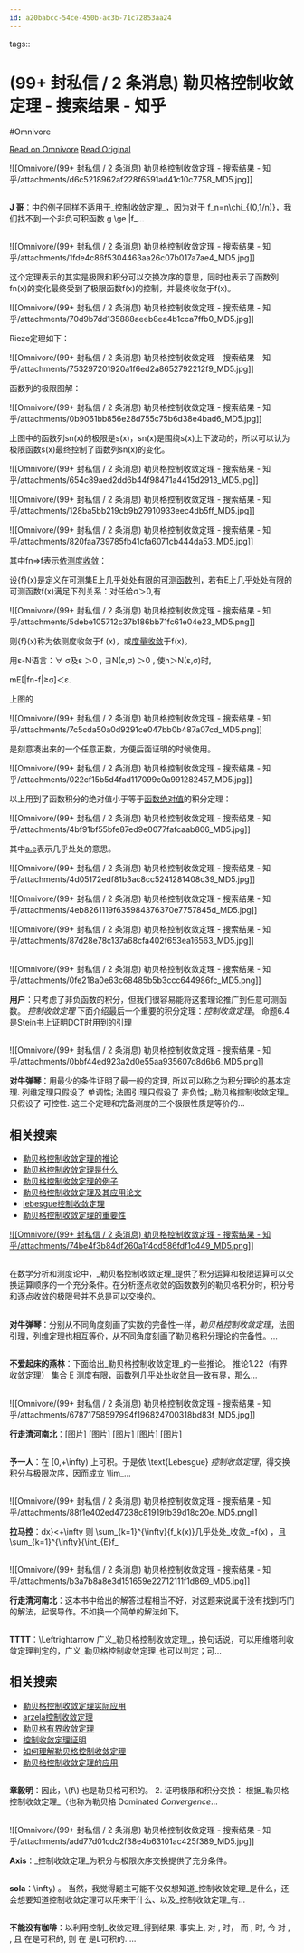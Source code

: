 ```yaml
---
id: a20babcc-54ce-450b-ac3b-71c72853aa24
---
```



tags:: 

# (99+ 封私信 / 2 条消息) 勒贝格控制收敛定理 - 搜索结果 - 知乎
#Omnivore

[Read on Omnivore](https://omnivore.app/me/99-2-191cb9b8c82)
[Read Original](https://www.zhihu.com/search?q=%25E5%258B%2592%25E8%25B4%259D%25E6%25A0%25BC%25E6%258E%25A7%25E5%2588%25B6%25E6%2594%25B6%25E6%2595%259B%25E5%25AE%259A%25E7%2590%2586&type=content)

![[Omnivore/(99+ 封私信 / 2 条消息) 勒贝格控制收敛定理 - 搜索结果 - 知乎/attachments/d6c5218962af228f6591ad41c10c7758_MD5.jpg]]

## 

**J 哥**：中的例子同样不适用于_控制收敛定理_，因为对于 f\_n=n\\chi\_{(0,1/n)}，我们找不到一个非负可积函数 g \\ge |f\_...

## 

![[Omnivore/(99+ 封私信 / 2 条消息) 勒贝格控制收敛定理 - 搜索结果 - 知乎/attachments/1fde4c86f5304463aa26c07b017a7ae4_MD5.jpg]]

这个定理表示的其实是极限和积分可以交换次序的意思，同时也表示了函数列fn(x)的变化最终受到了极限函数f(x)的控制，并最终收敛于f(x)。

![[Omnivore/(99+ 封私信 / 2 条消息) 勒贝格控制收敛定理 - 搜索结果 - 知乎/attachments/70d9b7dd135888aeeb8ea4b1cca7ffb0_MD5.jpg]]

Rieze定理如下：

![[Omnivore/(99+ 封私信 / 2 条消息) 勒贝格控制收敛定理 - 搜索结果 - 知乎/attachments/753297201920a1f6ed2a8652792212f9_MD5.jpg]]

函数列的极限图解：

![[Omnivore/(99+ 封私信 / 2 条消息) 勒贝格控制收敛定理 - 搜索结果 - 知乎/attachments/0b9061bb856e28d755c75b6d38e4bad6_MD5.jpg]]

上图中的函数列sn(x)的极限是s(x)，sn(x)是围绕s(x)上下波动的，所以可以认为极限函数s(x)最终控制了函数列sn(x)的变化。

![[Omnivore/(99+ 封私信 / 2 条消息) 勒贝格控制收敛定理 - 搜索结果 - 知乎/attachments/654c89aed2dd6b44f98471a4415d2913_MD5.jpg]]

![[Omnivore/(99+ 封私信 / 2 条消息) 勒贝格控制收敛定理 - 搜索结果 - 知乎/attachments/128ba5bb219cb9b27910933eec4db5ff_MD5.jpg]]

![[Omnivore/(99+ 封私信 / 2 条消息) 勒贝格控制收敛定理 - 搜索结果 - 知乎/attachments/820faa739785fb41cfa6071cb444da53_MD5.jpg]]

其中fn=>f表示[依测度收敛](https://zhida.zhihu.com/search?q=%E4%BE%9D%E6%B5%8B%E5%BA%A6%E6%94%B6%E6%95%9B&zhida%5Fsource=entity&is%5Fpreview=1)：

设{f}(x)是定义在可测集E上几乎处处有限的[可测函数列](https://zhida.zhihu.com/search?q=%E5%8F%AF%E6%B5%8B%E5%87%BD%E6%95%B0%E5%88%97&zhida%5Fsource=entity&is%5Fpreview=1)，若有E上几乎处处有限的可测函数f(x)满足下列关系：对任给σ＞0,有

![[Omnivore/(99+ 封私信 / 2 条消息) 勒贝格控制收敛定理 - 搜索结果 - 知乎/attachments/5debe105712c37b186bb71fc61e04e23_MD5.png]]

则{f}(x)称为依测度收敛于f (x)，或[度量收敛](https://zhida.zhihu.com/search?q=%E5%BA%A6%E9%87%8F%E6%94%B6%E6%95%9B&zhida%5Fsource=entity&is%5Fpreview=1)于f(x)。

用ε-N语言：∀ σ及ε ＞0 , ∃N(ε,σ) ＞0 , 使n＞N(ε,σ)时,

mE\[|fn-f|≥σ\]＜ε.

上图的

![[Omnivore/(99+ 封私信 / 2 条消息) 勒贝格控制收敛定理 - 搜索结果 - 知乎/attachments/7c5cda50a0d9291ce047bb0b487a07cd_MD5.png]]

是刻意凑出来的一个任意正数，方便后面证明的时候使用。

![[Omnivore/(99+ 封私信 / 2 条消息) 勒贝格控制收敛定理 - 搜索结果 - 知乎/attachments/022cf15b5d4fad117099c0a991282457_MD5.jpg]]

以上用到了函数积分的绝对值小于等于[函数绝对值](https://zhida.zhihu.com/search?q=%E5%87%BD%E6%95%B0%E7%BB%9D%E5%AF%B9%E5%80%BC&zhida%5Fsource=entity&is%5Fpreview=1)的积分定理：

![[Omnivore/(99+ 封私信 / 2 条消息) 勒贝格控制收敛定理 - 搜索结果 - 知乎/attachments/4bf91bf55bfe87ed9e0077fafcaab806_MD5.jpg]]

其中[a.e](https://zhida.zhihu.com/search?q=a.e&zhida%5Fsource=entity&is%5Fpreview=1)表示几乎处处的意思。

![[Omnivore/(99+ 封私信 / 2 条消息) 勒贝格控制收敛定理 - 搜索结果 - 知乎/attachments/4d05172edf81b3ac8cc5241281408c39_MD5.jpg]]

![[Omnivore/(99+ 封私信 / 2 条消息) 勒贝格控制收敛定理 - 搜索结果 - 知乎/attachments/4eb8261119f635984376370e7757845d_MD5.jpg]]

![[Omnivore/(99+ 封私信 / 2 条消息) 勒贝格控制收敛定理 - 搜索结果 - 知乎/attachments/87d28e78c137a68cfa402f653ea16563_MD5.jpg]]

## 

![[Omnivore/(99+ 封私信 / 2 条消息) 勒贝格控制收敛定理 - 搜索结果 - 知乎/attachments/0fe218a0e63c68485b5b3ccc644986fc_MD5.png]]

**用户**：只考虑了非负函数的积分，但我们很容易能将这套理论推广到任意可测函数。 _控制收敛定理_ 下面介绍最后一个重要的积分定理：_控制收敛定理_。 命题6.4是Stein书上证明DCT时用到的引理

## 

![[Omnivore/(99+ 封私信 / 2 条消息) 勒贝格控制收敛定理 - 搜索结果 - 知乎/attachments/0bbf44ed923a2d0e55aa935607d8d6b6_MD5.png]]

**对牛弹琴**：用最少的条件证明了最一般的定理, 所以可以称之为积分理论的基本定理. 列维定理只假设了 单调性; 法图引理只假设了 非负性; _勒贝格控制收敛定理_只假设了 可控性. 这三个定理和完备测度的三个极限性质是等价的...

## 相关搜索

* [勒贝格控制收敛定理的推论](https://www.zhihu.com/search?q=%E5%8B%92%E8%B4%9D%E6%A0%BC%E6%8E%A7%E5%88%B6%E6%94%B6%E6%95%9B%E5%AE%9A%E7%90%86%E7%9A%84%E6%8E%A8%E8%AE%BA&utm%5Fcontent=search%5Frelatedsearch&search%5Fsource=RelatedSearch)
* [勒贝格控制收敛定理是什么](https://www.zhihu.com/search?q=%E5%8B%92%E8%B4%9D%E6%A0%BC%E6%8E%A7%E5%88%B6%E6%94%B6%E6%95%9B%E5%AE%9A%E7%90%86%E6%98%AF%E4%BB%80%E4%B9%88&utm%5Fcontent=search%5Frelatedsearch&search%5Fsource=RelatedSearch)
* [勒贝格控制收敛定理的例子](https://www.zhihu.com/search?q=%E5%8B%92%E8%B4%9D%E6%A0%BC%E6%8E%A7%E5%88%B6%E6%94%B6%E6%95%9B%E5%AE%9A%E7%90%86%E7%9A%84%E4%BE%8B%E5%AD%90&utm%5Fcontent=search%5Frelatedsearch&search%5Fsource=RelatedSearch)
* [勒贝格控制收敛定理及其应用论文](https://www.zhihu.com/search?q=%E5%8B%92%E8%B4%9D%E6%A0%BC%E6%8E%A7%E5%88%B6%E6%94%B6%E6%95%9B%E5%AE%9A%E7%90%86%E5%8F%8A%E5%85%B6%E5%BA%94%E7%94%A8%E8%AE%BA%E6%96%87&utm%5Fcontent=search%5Frelatedsearch&search%5Fsource=RelatedSearch)
* [lebesgue控制收敛定理](https://www.zhihu.com/search?q=lebesgue%E6%8E%A7%E5%88%B6%E6%94%B6%E6%95%9B%E5%AE%9A%E7%90%86&utm%5Fcontent=search%5Frelatedsearch&search%5Fsource=RelatedSearch)
* [勒贝格控制收敛定理的重要性](https://www.zhihu.com/search?q=%E5%8B%92%E8%B4%9D%E6%A0%BC%E6%8E%A7%E5%88%B6%E6%94%B6%E6%95%9B%E5%AE%9A%E7%90%86%E7%9A%84%E9%87%8D%E8%A6%81%E6%80%A7&utm%5Fcontent=search%5Frelatedsearch&search%5Fsource=RelatedSearch)

[![[Omnivore/(99+ 封私信 / 2 条消息) 勒贝格控制收敛定理 - 搜索结果 - 知乎/attachments/74be4f3b84df260a1f4cd586fdf1c449_MD5.png]]](https://www.zhihu.com/topic/20412930)

## 

在数学分析和测度论中，_勒贝格控制收敛定理_提供了积分运算和极限运算可以交换运算顺序的一个充分条件。在分析逐点收敛的函数数列的勒贝格积分时，积分号和逐点收敛的极限号并不总是可以交换的。

## 

**对牛弹琴**：分别从不同角度刻画了实数的完备性一样，_勒贝格控制收敛定理_，法图引理，列维定理也相互等价，从不同角度刻画了勒贝格积分理论的完备性。...

## 

**不爱起床的燕林**：下面给出_勒贝格控制收敛定理_的一些推论。 推论1.22（有界收敛定理） 集合 E 测度有限，函数列几乎处处收敛且一致有界，那么...

## 

![[Omnivore/(99+ 封私信 / 2 条消息) 勒贝格控制收敛定理 - 搜索结果 - 知乎/attachments/67871758597994f196824700318bd83f_MD5.jpg]]

**行走清河南北**：\[图片\] \[图片\] \[图片\] \[图片\] \[图片\]

## 

**予一人**：在 \[0,+\\infty) 上可积。于是依 \\text{Lebesgue} _控制收敛定理_，得交换积分与极限次序，因而成立 \\lim\_...

## 

![[Omnivore/(99+ 封私信 / 2 条消息) 勒贝格控制收敛定理 - 搜索结果 - 知乎/attachments/88f1e402ed47238c81919fb39d18c20e_MD5.png]]

**拉马控**：dx}<+\\infty 则 \\sum\_{k=1}^{\\infty}{f\_k(x)}几乎处处_收敛_\=f(x) ，且 \\sum\_{k=1}^{\\infty}{\\int\_{E}f\_

## 

![[Omnivore/(99+ 封私信 / 2 条消息) 勒贝格控制收敛定理 - 搜索结果 - 知乎/attachments/b3a7b8a8e3d151659e22712111f1d869_MD5.jpg]]

**行走清河南北**：这本书中给出的解答过程相当不好，对这题来说属于没有找到巧门的解法，起误导作。不如换一个简单的解法如下。

## 

**TTTT**：\\Leftrightarrow 广义_勒贝格控制收敛定理_，换句话说，可以用维塔利收敛定理判定的，广义_勒贝格控制收敛定理_也可以判定；可...

## 相关搜索

* [勒贝格控制收敛定理实际应用](https://www.zhihu.com/search?q=%E5%8B%92%E8%B4%9D%E6%A0%BC%E6%8E%A7%E5%88%B6%E6%94%B6%E6%95%9B%E5%AE%9A%E7%90%86%E5%AE%9E%E9%99%85%E5%BA%94%E7%94%A8&utm%5Fcontent=search%5Frelatedsearch&search%5Fsource=RelatedSearch)
* [arzela控制收敛定理](https://www.zhihu.com/search?q=arzela%E6%8E%A7%E5%88%B6%E6%94%B6%E6%95%9B%E5%AE%9A%E7%90%86&utm%5Fcontent=search%5Frelatedsearch&search%5Fsource=RelatedSearch)
* [勒贝格有界收敛定理](https://www.zhihu.com/search?q=%E5%8B%92%E8%B4%9D%E6%A0%BC%E6%9C%89%E7%95%8C%E6%94%B6%E6%95%9B%E5%AE%9A%E7%90%86&utm%5Fcontent=search%5Frelatedsearch&search%5Fsource=RelatedSearch)
* [控制收敛定理证明](https://www.zhihu.com/search?q=%E6%8E%A7%E5%88%B6%E6%94%B6%E6%95%9B%E5%AE%9A%E7%90%86%E8%AF%81%E6%98%8E&utm%5Fcontent=search%5Frelatedsearch&search%5Fsource=RelatedSearch)
* [如何理解勒贝格控制收敛定理](https://www.zhihu.com/search?q=%E5%A6%82%E4%BD%95%E7%90%86%E8%A7%A3%E5%8B%92%E8%B4%9D%E6%A0%BC%E6%8E%A7%E5%88%B6%E6%94%B6%E6%95%9B%E5%AE%9A%E7%90%86&utm%5Fcontent=search%5Frelatedsearch&search%5Fsource=RelatedSearch)
* [勒贝格控制收敛定理的应用](https://www.zhihu.com/search?q=%E5%8B%92%E8%B4%9D%E6%A0%BC%E6%8E%A7%E5%88%B6%E6%94%B6%E6%95%9B%E5%AE%9A%E7%90%86%E7%9A%84%E5%BA%94%E7%94%A8&utm%5Fcontent=search%5Frelatedsearch&search%5Fsource=RelatedSearch)

## 

**章毅明**：因此，\\(f\\) 也是勒贝格可积的。 2\. 证明极限和积分交换： 根据_勒贝格控制收敛定理_（也称为勒贝格 Dominated _Convergence_...

## 

![[Omnivore/(99+ 封私信 / 2 条消息) 勒贝格控制收敛定理 - 搜索结果 - 知乎/attachments/add77d01cdc2f38e4b63101ac425f389_MD5.jpg]]

**Axis**：_控制收敛定理_为积分与极限次序交换提供了充分条件。

## 

**sola**：\\infty) 。 当然，我觉得题主可能不仅仅想知道_控制收敛定理_是什么，还会想要知道控制收敛定理可以用来干什么、以及_控制收敛定理_有...

## 

**不能没有咖啡**：以利用控制_收敛定理_得到结果. 事实上, 对 , 时， 而 , 时, 令 对 , , 且 在是可积的, 则 在 是L可积的. ...

